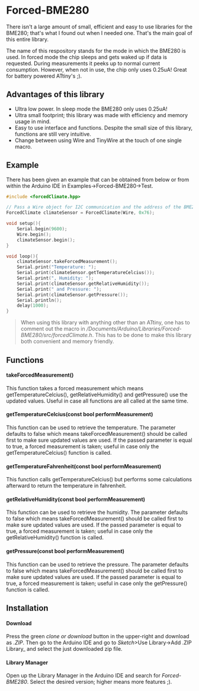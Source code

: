 # Forced-BME280
There isn't a large amount of small, efficient and easy to use libraries for the BME280; that's what I found out when I needed one.
That's the main goal of this entire library.

The name of this respository stands for the mode in which the BME280 is used. In forced mode the chip sleeps and gets waked up if data is requested. During measurements it peeks up to normal current consumption. However, when not in use, the chip only uses 0.25uA! Great for battery powered ATtiny's ;).

## Advantages of this library
- Ultra low power. In sleep mode the BME280 only uses 0.25uA!
- Ultra small footprint; this library was made with efficiency and memory usage in mind.
- Easy to use interface and functions. Despite the small size of this library, functions are still very intuitive.
- Change between using Wire and TinyWire at the touch of one single macro.


## Example
There has been given an example that can be obtained from below or from within the Arduino IDE in Examples->Forced-BME280->Test.
```c++
#include <forcedClimate.hpp>

// Pass a Wire object for I2C communication and the address of the BME280.
ForcedClimate climateSensor = ForcedClimate(Wire, 0x76);

void setup(){
	Serial.begin(9600);
	Wire.begin();
	climateSensor.begin();
}

void loop(){
	climateSensor.takeForcedMeasurement();
	Serial.print("Temperature: ");
	Serial.print(climateSensor.getTemperatureCelcius());
	Serial.print(", Humidity: ");
	Serial.print(climateSensor.getRelativeHumidity());
	Serial.print(" and Pressure: ");
	Serial.print(climateSensor.getPressure());
	Serial.println();
	delay(1000);
}
```

> When using this library with anything other than an ATtiny, one has to comment out the macro in */Documents/Arduino/Libraries/Forced-BME280/src/forcedClimate.h*. This has to be done to make this library both convenient and memory friendly.

## Functions
#### takeForcedMeasurement() 
This function takes a forced measurement which means getTemperatureCelcius(), getRelativeHumidity() and getPressure() use the updated values. Useful in case all functions are all called at the same time.
#### getTemperatureCelcius(const bool performMeasurement) 
This function can be used to retrieve the temperature. The parameter defaults to false which means takeForcedMeasurement() should be called first to make sure updated values are used. If the passed parameter is equal to true, a forced measurement is taken; useful in case only the getTemperatureCelcius() function is called.
#### getTemperatureFahrenheit(const bool performMeasurement)
This function calls getTemperatureCelcius() but performs some calculations afterward to return the temperature in fahrenheit.
#### getRelativeHumidity(const bool performMeasurement) 
This function can be used to retrieve the humidity. The parameter defaults to false which means takeForcedMeasurement() should be called first to make sure updated values are used. If the passed parameter is equal to true, a forced measurement is taken; useful in case only the getRelativeHumidity() function is called.
#### getPressure(const bool performMeasurement) 
This function can be used to retrieve the pressure. The parameter defaults to false which means takeForcedMeasurement() should be called first to make sure updated values are used. If the passed parameter is equal to true, a forced measurement is taken; useful in case only the getPressure() function is called.


## Installation
#### Download
Press the green _clone or download_ button in the upper-right and download as _.ZIP_. Then go to the Arduino IDE and go to _Sketch_>Use Library->Add .ZIP Library_ and select the just downloaded zip file.

#### Library Manager
Open up the Library Manager in the Arduino IDE and search for *Forced-BME280*. Select the desired version; higher means more features ;).
